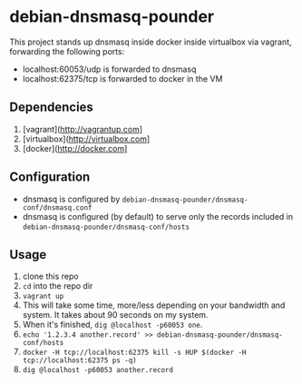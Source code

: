 # debian-dnsmasq-pounder

This project stands up dnsmasq inside docker inside virtualbox via vagrant,
forwarding the following ports:

* localhost:60053/udp is forwarded to dnsmasq
* localhost:62375/tcp is forwarded to docker in the VM

## Dependencies

1. [vagrant](http://vagrantup.com]
1. [virtualbox](http://virtualbox.com]
1. [docker](http://docker.com]

## Configuration

* dnsmasq is configured by ```debian-dnsmasq-pounder/dnsmasq-conf/dnsmasq.conf```
* dnsmasq is configured (by default) to serve only the records included in ```debian-dnsmasq-pounder/dnsmasq-conf/hosts```

## Usage

1. clone this repo
1. ```cd``` into the repo dir
1. ```vagrant up```
 1. This will take some time, more/less depending on your bandwidth and system. It takes about 90 seconds on my system.
1. When it's finished, ```dig @localhost -p60053 one```.
1. ```echo '1.2.3.4 another.record' >> debian-dnsmasq-pounder/dnsmasq-conf/hosts```
1. ```docker -H tcp://localhost:62375 kill -s HUP $(docker -H tcp://localhost:62375 ps -q)```
1. ```dig @localhost -p60053 another.record```



